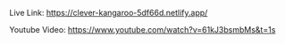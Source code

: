 Live Link: https://clever-kangaroo-5df66d.netlify.app/

Youtube Video: https://www.youtube.com/watch?v=61kJ3bsmbMs&t=1s
